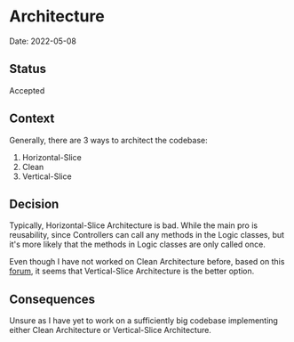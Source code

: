 # Architecture

Date: 2022-05-08

## Status

Accepted

## Context

Generally, there are 3 ways to architect the codebase:

1. Horizontal-Slice
2. Clean
3. Vertical-Slice

## Decision

Typically, Horizontal-Slice Architecture is bad. While the main pro is reusability, since Controllers can call any methods in the Logic classes, but it's more likely that the methods in Logic classes are only called once.

Even though I have not worked on Clean Architecture before, based on this [forum](https://www.reddit.com/r/dotnet/comments/lw13r2/choosing_between_using_cleanonion_or_vertical/), it seems that Vertical-Slice Architecture is the better option.

## Consequences

Unsure as I have yet to work on a sufficiently big codebase implementing either Clean Architecture or Vertical-Slice Architecture.
